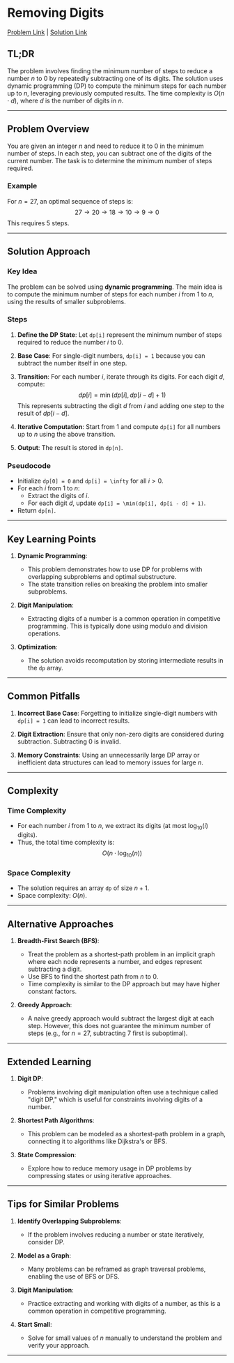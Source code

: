 # Removing Digits

[Problem Link](https://cses.fi/problemset/task/1637) | [Solution Link](../../solutions/03_Dynamic_Programming/05_1637_Removing_Digits.cpp)

## TL;DR

The problem involves finding the minimum number of steps to reduce a number $n$ to $0$ by repeatedly subtracting one of its digits. The solution uses dynamic programming (DP) to compute the minimum steps for each number up to $n$, leveraging previously computed results. The time complexity is $O(n \cdot d)$, where $d$ is the number of digits in $n$.

---

## Problem Overview

You are given an integer $n$ and need to reduce it to $0$ in the minimum number of steps. In each step, you can subtract one of the digits of the current number. The task is to determine the minimum number of steps required.

### Example
For $n = 27$, an optimal sequence of steps is:
$$
27 \rightarrow 20 \rightarrow 18 \rightarrow 10 \rightarrow 9 \rightarrow 0
$$
This requires $5$ steps.

---

## Solution Approach

### Key Idea
The problem can be solved using **dynamic programming**. The main idea is to compute the minimum number of steps for each number $i$ from $1$ to $n$, using the results of smaller subproblems.

### Steps
1. **Define the DP State**:
   Let `dp[i]` represent the minimum number of steps required to reduce the number $i$ to $0$.

2. **Base Case**:
   For single-digit numbers, `dp[i] = 1` because you can subtract the number itself in one step.

3. **Transition**:
   For each number $i$, iterate through its digits. For each digit $d$, compute:
   $$
   dp[i] = \min(dp[i], dp[i - d] + 1)
   $$
   This represents subtracting the digit $d$ from $i$ and adding one step to the result of $dp[i - d]$.

4. **Iterative Computation**:
   Start from $1$ and compute `dp[i]` for all numbers up to $n$ using the above transition.

5. **Output**:
   The result is stored in `dp[n]`.

### Pseudocode
- Initialize `dp[0] = 0` and `dp[i] = \infty` for all $i > 0$.
- For each $i$ from $1$ to $n$:
  - Extract the digits of $i$.
  - For each digit $d$, update `dp[i] = \min(dp[i], dp[i - d] + 1)`.
- Return `dp[n]`.

---

## Key Learning Points

1. **Dynamic Programming**:
   - This problem demonstrates how to use DP for problems with overlapping subproblems and optimal substructure.
   - The state transition relies on breaking the problem into smaller subproblems.

2. **Digit Manipulation**:
   - Extracting digits of a number is a common operation in competitive programming. This is typically done using modulo and division operations.

3. **Optimization**:
   - The solution avoids recomputation by storing intermediate results in the `dp` array.

---

## Common Pitfalls

1. **Incorrect Base Case**:
   Forgetting to initialize single-digit numbers with `dp[i] = 1` can lead to incorrect results.

2. **Digit Extraction**:
   Ensure that only non-zero digits are considered during subtraction. Subtracting $0$ is invalid.

3. **Memory Constraints**:
   Using an unnecessarily large DP array or inefficient data structures can lead to memory issues for large $n$.

---

## Complexity

### Time Complexity
- For each number $i$ from $1$ to $n$, we extract its digits (at most $\log_{10}(i)$ digits).
- Thus, the total time complexity is:
  $$
  O(n \cdot \log_{10}(n))
  $$

### Space Complexity
- The solution requires an array `dp` of size $n + 1$.
- Space complexity: $O(n)$.

---

## Alternative Approaches

1. **Breadth-First Search (BFS)**:
   - Treat the problem as a shortest-path problem in an implicit graph where each node represents a number, and edges represent subtracting a digit.
   - Use BFS to find the shortest path from $n$ to $0$.
   - Time complexity is similar to the DP approach but may have higher constant factors.

2. **Greedy Approach**:
   - A naive greedy approach would subtract the largest digit at each step. However, this does not guarantee the minimum number of steps (e.g., for $n = 27$, subtracting $7$ first is suboptimal).

---

## Extended Learning

1. **Digit DP**:
   - Problems involving digit manipulation often use a technique called "digit DP," which is useful for constraints involving digits of a number.

2. **Shortest Path Algorithms**:
   - This problem can be modeled as a shortest-path problem in a graph, connecting it to algorithms like Dijkstra's or BFS.

3. **State Compression**:
   - Explore how to reduce memory usage in DP problems by compressing states or using iterative approaches.

---

## Tips for Similar Problems

1. **Identify Overlapping Subproblems**:
   - If the problem involves reducing a number or state iteratively, consider DP.

2. **Model as a Graph**:
   - Many problems can be reframed as graph traversal problems, enabling the use of BFS or DFS.

3. **Digit Manipulation**:
   - Practice extracting and working with digits of a number, as this is a common operation in competitive programming.

4. **Start Small**:
   - Solve for small values of $n$ manually to understand the problem and verify your approach.

---